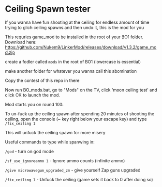 # Ceiling Spawn tester

If you wanna have fun shooting at the ceiling for endless amount of time trying to glich ceiling spawns and then undo it, this is the mod for you

This requries game_mod to be installed in the root of your BO1 folder. Download here: https://github.com/Nukem9/LinkerMod/releases/download/v1.3.2/game_mod.zip

create a fodler called `mods` in the root of BO1 (lowercase is essential)

make another folder for whatever you wanna call this abomination

Copy the contest of this repo in there

Now run BO_mods.bat, go to "Mods" on the TV, click 'moon ceiling test' and click OK to launch the mod.

Mod starts you on round 100.

To un-fuck up the ceiling spawn after spending 20 minutes of shooting the ceiling, open the console (~ key right below your escape key) and type
`/fix_ceiling 1`

This will unfuck the ceiling spawn for more misery

Useful commands to type while spanwing in:

`/god` - turn on god mode

`/sf_use_ignoreammo 1` - Ignore ammo counts (infinite ammo)

`/give microwavegun_upgraded_zm` - give yourself Zap guns upgraded

`/fix_ceiling 1` - Unfuck the ceiling (game sets it back to 0 after doing so)